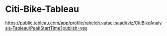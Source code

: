 # Citi-Bike-Tableau
https://public.tableau.com/app/profile/raheleh.vafaei.saadi/viz/CitiBikeAnalysis-Tableau/PeakStartTime?publish=yes
